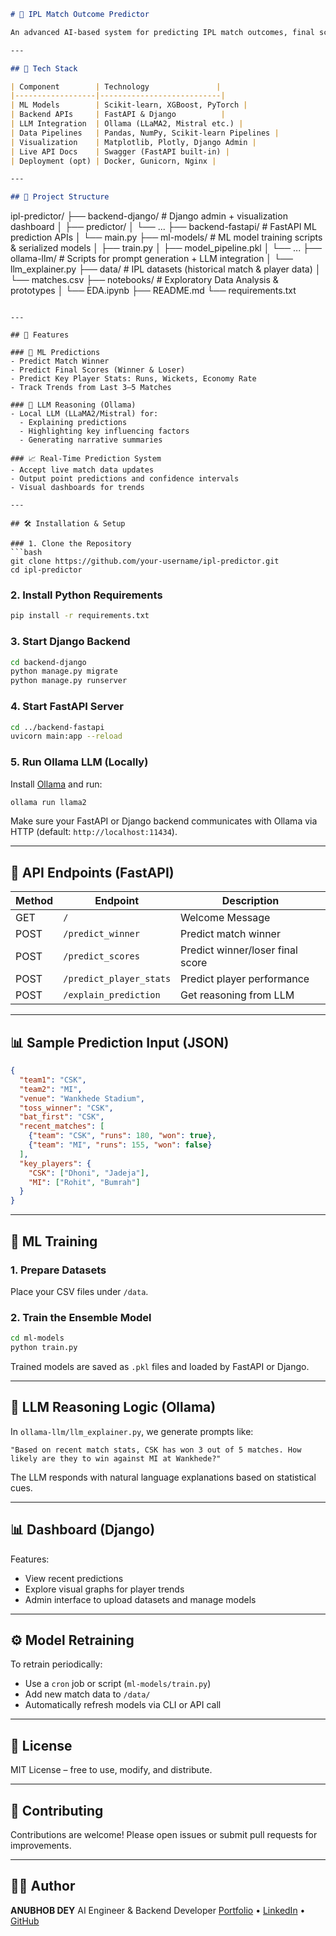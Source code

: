 ```markdown
# 🏏 IPL Match Outcome Predictor

An advanced AI-based system for predicting IPL match outcomes, final scores, key player performance, and explaining predictions using a hybrid of machine learning and a local large language model (LLM) via Ollama.

---

## 🔧 Tech Stack

| Component        | Technology               |
|------------------|---------------------------|
| ML Models        | Scikit-learn, XGBoost, PyTorch |
| Backend APIs     | FastAPI & Django          |
| LLM Integration  | Ollama (LLaMA2, Mistral etc.) |
| Data Pipelines   | Pandas, NumPy, Scikit-learn Pipelines |
| Visualization    | Matplotlib, Plotly, Django Admin |
| Live API Docs    | Swagger (FastAPI built-in) |
| Deployment (opt) | Docker, Gunicorn, Nginx |

---

## 📁 Project Structure

```

ipl-predictor/
├── backend-django/         # Django admin + visualization dashboard
│   ├── predictor/
│   └── ...
├── backend-fastapi/        # FastAPI ML prediction APIs
│   └── main.py
├── ml-models/              # ML model training scripts & serialized models
│   ├── train.py
│   ├── model\_pipeline.pkl
│   └── ...
├── ollama-llm/             # Scripts for prompt generation + LLM integration
│   └── llm\_explainer.py
├── data/                   # IPL datasets (historical match & player data)
│   └── matches.csv
├── notebooks/              # Exploratory Data Analysis & prototypes
│   └── EDA.ipynb
├── README.md
└── requirements.txt

````

---

## 🚀 Features

### 🧠 ML Predictions
- Predict Match Winner
- Predict Final Scores (Winner & Loser)
- Predict Key Player Stats: Runs, Wickets, Economy Rate
- Track Trends from Last 3–5 Matches

### 💬 LLM Reasoning (Ollama)
- Local LLM (LLaMA2/Mistral) for:
  - Explaining predictions
  - Highlighting key influencing factors
  - Generating narrative summaries

### 📈 Real-Time Prediction System
- Accept live match data updates
- Output point predictions and confidence intervals
- Visual dashboards for trends

---

## 🛠️ Installation & Setup

### 1. Clone the Repository
```bash
git clone https://github.com/your-username/ipl-predictor.git
cd ipl-predictor
````

### 2. Install Python Requirements

```bash
pip install -r requirements.txt
```

### 3. Start Django Backend

```bash
cd backend-django
python manage.py migrate
python manage.py runserver
```

### 4. Start FastAPI Server

```bash
cd ../backend-fastapi
uvicorn main:app --reload
```

### 5. Run Ollama LLM (Locally)

Install [Ollama](https://ollama.com/) and run:

```bash
ollama run llama2
```

Make sure your FastAPI or Django backend communicates with Ollama via HTTP (default: `http://localhost:11434`).

---

## 🔗 API Endpoints (FastAPI)

| Method | Endpoint                | Description                      |
| ------ | ----------------------- | -------------------------------- |
| GET    | `/`                     | Welcome Message                  |
| POST   | `/predict_winner`       | Predict match winner             |
| POST   | `/predict_scores`       | Predict winner/loser final score |
| POST   | `/predict_player_stats` | Predict player performance       |
| POST   | `/explain_prediction`   | Get reasoning from LLM           |

---

## 📊 Sample Prediction Input (JSON)

```json
{
  "team1": "CSK",
  "team2": "MI",
  "venue": "Wankhede Stadium",
  "toss_winner": "CSK",
  "bat_first": "CSK",
  "recent_matches": [
    {"team": "CSK", "runs": 180, "won": true},
    {"team": "MI", "runs": 155, "won": false}
  ],
  "key_players": {
    "CSK": ["Dhoni", "Jadeja"],
    "MI": ["Rohit", "Bumrah"]
  }
}
```

---

## 🧪 ML Training

### 1. Prepare Datasets

Place your CSV files under `/data`.

### 2. Train the Ensemble Model

```bash
cd ml-models
python train.py
```

Trained models are saved as `.pkl` files and loaded by FastAPI or Django.

---

## 🧠 LLM Reasoning Logic (Ollama)

In `ollama-llm/llm_explainer.py`, we generate prompts like:

```
"Based on recent match stats, CSK has won 3 out of 5 matches. How likely are they to win against MI at Wankhede?"
```

The LLM responds with natural language explanations based on statistical cues.

---

## 📊 Dashboard (Django)

Features:

* View recent predictions
* Explore visual graphs for player trends
* Admin interface to upload datasets and manage models

---

## ⚙️ Model Retraining

To retrain periodically:

* Use a `cron` job or script (`ml-models/train.py`)
* Add new match data to `/data/`
* Automatically refresh models via CLI or API call

---

## 📜 License

MIT License – free to use, modify, and distribute.

---

## 🙌 Contributing

Contributions are welcome! Please open issues or submit pull requests for improvements.

---

## 👨‍💻 Author

**ANUBHOB DEY**
AI Engineer & Backend Developer
[Portfolio](https://your-portfolio.com) • [LinkedIn](https://linkedin.com/in/your-profile) • [GitHub](https://github.com/your-username)

```

